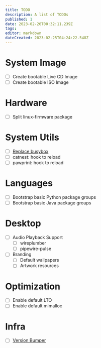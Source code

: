 ```yaml
---
title: TODO
description: A list of TODOs
published: 1
date: 2023-02-26T00:32:11.239Z
tags: 
editor: markdown
dateCreated: 2023-02-25T04:24:22.548Z
---
```


# System Image

- [ ] Create bootable Live CD Image
- [ ] Create bootable ISO Image

# Hardware
- [ ] Split linux-firmware package

# System Utils

- [ ] [Replace busybox](/dev/todo/replace-busybox)
- [ ] catnest: hook to reload
- [ ] pawprint: hook to reload

# Languages

- [ ] Bootstrap basic Python package groups
- [ ] Bootstrap basic Java package groups

# Desktop

- [ ] Audio Playback Support
	- [ ] wireplumber
  - [ ] pipewire-pulse
- [ ] Branding
	- [ ] Default wallpapers
  - [ ] Artwork resources

# Optimization

- [ ] Enable default LTO
- [ ] Enable default mimalloc

# Infra

- [ ] [Version Bumper](/dev/todo/version-bumper)